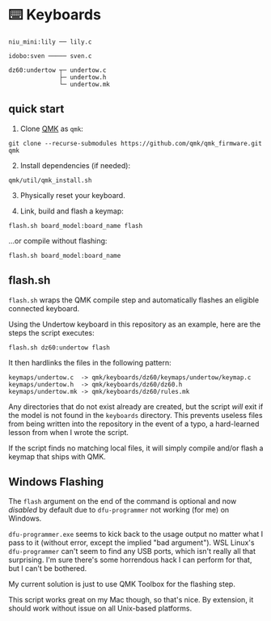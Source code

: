 # ⌨️ Keyboards

```
niu_mini:lily ── lily.c

idobo:sven ───── sven.c

dz60:undertow ┬─ undertow.c
              ├─ undertow.h
              └─ undertow.mk
```

## quick start

1. Clone [QMK](https://qmk.fm) as `qmk`:

```
git clone --recurse-submodules https://github.com/qmk/qmk_firmware.git qmk
```

2. Install dependencies (if needed):

```
qmk/util/qmk_install.sh
```

3. Physically reset your keyboard.

4. Link, build and flash a keymap:

```
flash.sh board_model:board_name flash
```

...or compile without flashing:

```
flash.sh board_model:board_name
```

## flash.sh

`flash.sh` wraps the QMK compile step and automatically flashes an eligible connected keyboard.

Using the Undertow keyboard in this repository as an example, here are the steps the script executes:

```
flash.sh dz60:undertow flash
```

It then hardlinks the files in the following pattern:

```
keymaps/undertow.c  -> qmk/keyboards/dz60/keymaps/undertow/keymap.c
keymaps/undertow.h  -> qmk/keyboards/dz60/dz60.h
keymaps/undertow.mk -> qmk/keyboards/dz60/rules.mk
```

Any directories that do not exist already are created, but the script _will_ exit if the model is not found in the `keyboards` directory.  This prevents useless files from being written into the repository in the event of a typo, a hard-learned lesson from when I wrote the script.

If the script finds no matching local files, it will simply compile and/or flash a keymap that ships with QMK.

## Windows Flashing

The `flash` argument on the end of the command is optional and now _disabled_ by default due to `dfu-programmer` not working (for me) on Windows.

`dfu-programmer.exe` seems to kick back to the usage output no matter what I pass to it (without error, except the implied "bad argument").  WSL Linux's `dfu-programmer` can't seem to find any USB ports, which isn't really all that surprising.  I'm sure there's some horrendous hack I can perform for that, but I can't be bothered.

My current solution is just to use QMK Toolbox for the flashing step.

This script works great on my Mac though, so that's nice.  By extension, it should work without issue on all Unix-based platforms.
